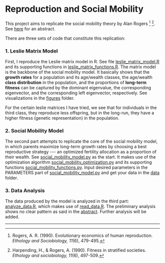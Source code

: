 # Reproduction and Social Mobility
This project aims to replicate the social mobility theory by Alan Rogers [^1] [^2]. See [here](./draft/abstract.md) for an abstract.

There are three sets of code that constitute this replication:

### 1. Leslie Matrix Model
First, I reproduce the Leslie matrix model in R. See file [leslie_matrix_model.R](./code/leslie_matrix_model.R) and its supporting functions in [leslie_matrix_functions.R](./code/leslie_matrix_functions.R). The matrix model is the backbone of the social mobility model. It basically shows that the **growth rates** for a population and its age/wealth classes, the age/wealth **class distribution** in the population, and the proportions of **long-term fitness** can be captured by the dominant eigenvalue, the corresponding eigenvector, and the corresponding left eigenvector, respectively. See visualizations in the [figures](./figures) folder.

For the certain leslie matrices I have tried, we see that for individuals in the third class, they reproduce less offspring, but in the long-run, they have a higher fitness (genetic representation) in the population.


### 2. Social Mobility Model
The second part attempts to replicate the core of the social mobility model, in which parents maximize long-term growth rates by choosing a best reproductive strategy --- an optimized fertility allocation as a proportion of their wealth. See [social_mobility_model.py](./code/social_mobility_model.py) as the start. It makes use of the optimization algorithm [social_mobility_optimization.py](./code/social_mobility_optimization.py) and its supporting functions [social_mobility_functions.py](./code/social_mobility_functions.py). Input desired parameters in the PARAMETERS part of [social_mobility_model.py](./code/social_mobility_model.py) and get your data in the [data](./data) folder.


### 3. Data Analysis
The data produced by the model is analyzed in the third part: [analyze_data.R](./code/analyze_data.R), which makes use of [read_data.R](./code/read_data.R). The preliminary analysis shows no clear pattern as said in the [abstract](./draft/abstract.md). Further analysis will be added.


---
[^1]: Rogers, A. R. (1990). Evolutionary economics of human reproduction. *Ethology and Sociobiology, 11*(6), 479-495.

[^2]: Harpending, H., & Rogers, A. (1990). Fitness in stratified societies. *Ethology and sociobiology, 11*(6), 497-509.